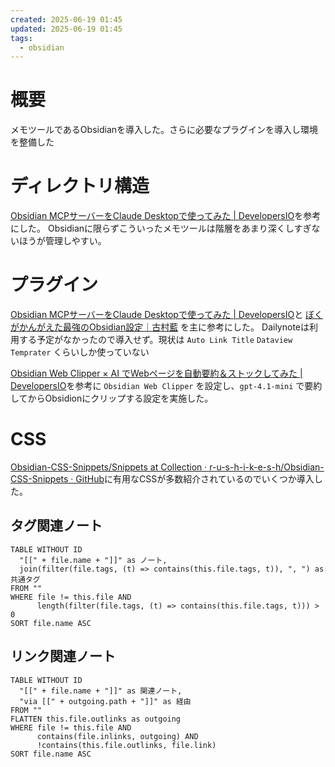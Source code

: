 ```yaml
---
created: 2025-06-19 01:45
updated: 2025-06-19 01:45
tags:
  - obsidian
---
```

# 概要
メモツールであるObsidianを導入した。さらに必要なプラグインを導入し環境を整備した

# ディレクトリ構造
[Obsidian MCPサーバーをClaude Desktopで使ってみた \| DevelopersIO](https://dev.classmethod.jp/articles/obsidian-mcp-claude-desktop-integration-hands-on/)を参考にした。
Obsidianに限らずこういったメモツールは階層をあまり深くしすぎないほうが管理しやすい。

# プラグイン
[Obsidian MCPサーバーをClaude Desktopで使ってみた \| DevelopersIO](https://dev.classmethod.jp/articles/obsidian-mcp-claude-desktop-integration-hands-on/)と [ぼくがかんがえた最強のObsidian設定｜古村藍](https://note.com/indigo372/n/nae1e72203c5b) を主に参考にした。
Dailynoteは利用する予定がなかったので導入せず。現状は `Auto Link Title` `Dataview` `Temprater` くらいしか使っていない

[Obsidian Web Clipper × AI でWebページを自動要約＆ストックしてみた \| DevelopersIO](https://dev.classmethod.jp/articles/try-obsidian-web-clipper-ai-summary/)を参考に `Obsidian Web Clipper` を設定し、`gpt-4.1-mini` で要約してからObsidionにクリップする設定を実施した。

# CSS
[Obsidian-CSS-Snippets/Snippets at Collection · r-u-s-h-i-k-e-s-h/Obsidian-CSS-Snippets · GitHub](https://github.com/r-u-s-h-i-k-e-s-h/Obsidian-CSS-Snippets/tree/Collection/Snippets)に有用なCSSが多数紹介されているのでいくつか導入した。



## タグ関連ノート

```dataview
TABLE WITHOUT ID
  "[[" + file.name + "]]" as ノート,
  join(filter(file.tags, (t) => contains(this.file.tags, t)), ", ") as 共通タグ
FROM ""
WHERE file != this.file AND 
      length(filter(file.tags, (t) => contains(this.file.tags, t))) > 0
SORT file.name ASC
```

## リンク関連ノート

```dataview
TABLE WITHOUT ID
  "[[" + file.name + "]]" as 関連ノート,
  "via [[" + outgoing.path + "]]" as 経由
FROM ""
FLATTEN this.file.outlinks as outgoing
WHERE file != this.file AND 
      contains(file.inlinks, outgoing) AND
      !contains(this.file.outlinks, file.link)
SORT file.name ASC
```


